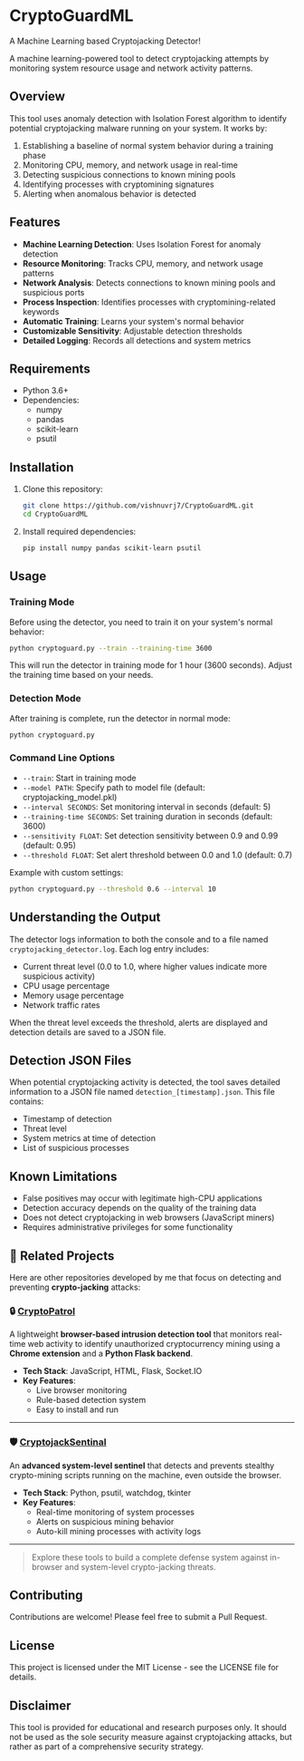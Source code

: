# CryptoGuardML
A Machine Learning based Cryptojacking Detector!

A machine learning-powered tool to detect cryptojacking attempts by monitoring system resource usage and network activity patterns.

## Overview

This tool uses anomaly detection with Isolation Forest algorithm to identify potential cryptojacking malware running on your system. It works by:

1. Establishing a baseline of normal system behavior during a training phase
2. Monitoring CPU, memory, and network usage in real-time
3. Detecting suspicious connections to known mining pools
4. Identifying processes with cryptomining signatures
5. Alerting when anomalous behavior is detected

## Features

- **Machine Learning Detection**: Uses Isolation Forest for anomaly detection
- **Resource Monitoring**: Tracks CPU, memory, and network usage patterns
- **Network Analysis**: Detects connections to known mining pools and suspicious ports
- **Process Inspection**: Identifies processes with cryptomining-related keywords
- **Automatic Training**: Learns your system's normal behavior
- **Customizable Sensitivity**: Adjustable detection thresholds
- **Detailed Logging**: Records all detections and system metrics

## Requirements

- Python 3.6+
- Dependencies:
  - numpy
  - pandas
  - scikit-learn
  - psutil

## Installation

1. Clone this repository:
   ```bash
   git clone https://github.com/vishnuvrj7/CryptoGuardML.git
   cd CryptoGuardML
   ```

2. Install required dependencies:
   ```bash
   pip install numpy pandas scikit-learn psutil
   ```

## Usage

### Training Mode

Before using the detector, you need to train it on your system's normal behavior:

```bash
python cryptoguard.py --train --training-time 3600
```

This will run the detector in training mode for 1 hour (3600 seconds). Adjust the training time based on your needs.

### Detection Mode

After training is complete, run the detector in normal mode:

```bash
python cryptoguard.py
```

### Command Line Options

- `--train`: Start in training mode
- `--model PATH`: Specify path to model file (default: cryptojacking_model.pkl)
- `--interval SECONDS`: Set monitoring interval in seconds (default: 5)
- `--training-time SECONDS`: Set training duration in seconds (default: 3600)
- `--sensitivity FLOAT`: Set detection sensitivity between 0.9 and 0.99 (default: 0.95)
- `--threshold FLOAT`: Set alert threshold between 0.0 and 1.0 (default: 0.7)

Example with custom settings:
```bash
python cryptoguard.py --threshold 0.6 --interval 10
```

## Understanding the Output

The detector logs information to both the console and to a file named `cryptojacking_detector.log`. Each log entry includes:

- Current threat level (0.0 to 1.0, where higher values indicate more suspicious activity)
- CPU usage percentage
- Memory usage percentage
- Network traffic rates

When the threat level exceeds the threshold, alerts are displayed and detection details are saved to a JSON file.

## Detection JSON Files

When potential cryptojacking activity is detected, the tool saves detailed information to a JSON file named `detection_[timestamp].json`. This file contains:

- Timestamp of detection
- Threat level
- System metrics at time of detection
- List of suspicious processes

## Known Limitations

- False positives may occur with legitimate high-CPU applications
- Detection accuracy depends on the quality of the training data
- Does not detect cryptojacking in web browsers (JavaScript miners)
- Requires administrative privileges for some functionality

## 🔗 Related Projects

Here are other repositories developed by me that focus on detecting and preventing **crypto-jacking** attacks:

### 🔒 [CryptoPatrol](https://github.com/vishnuvrj7/CryptoPatrol)
A lightweight **browser-based intrusion detection tool** that monitors real-time web activity to identify unauthorized cryptocurrency mining using a **Chrome extension** and a **Python Flask backend**.

- **Tech Stack**: JavaScript, HTML, Flask, Socket.IO  
- **Key Features**:
  - Live browser monitoring
  - Rule-based detection system
  - Easy to install and run

---

### 🛡️ [CryptojackSentinal](https://github.com/vishnuvrj7/CryptojackSentinal)
An **advanced system-level sentinel** that detects and prevents stealthy crypto-mining scripts running on the machine, even outside the browser.

- **Tech Stack**: Python, psutil, watchdog, tkinter  
- **Key Features**:
  - Real-time monitoring of system processes
  - Alerts on suspicious mining behavior
  - Auto-kill mining processes with activity logs

---

> Explore these tools to build a complete defense system against in-browser and system-level crypto-jacking threats.


## Contributing

Contributions are welcome! Please feel free to submit a Pull Request.

## License

This project is licensed under the MIT License - see the LICENSE file for details.

## Disclaimer

This tool is provided for educational and research purposes only. It should not be used as the sole security measure against cryptojacking attacks, but rather as part of a comprehensive security strategy.
